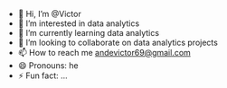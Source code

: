 - 👋 Hi, I’m @Victor
- 👀 I’m interested in data analytics 
- 🌱 I’m currently learning data analytics 
- 💞️ I’m looking to collaborate on data analytics projects 
- 📫 How to reach me andevictor69@gmail.com
- 😄 Pronouns: he
- ⚡ Fun fact: ...

<!---
sofreee/sofreee is a ✨ special ✨ repository because its `README.md` (this file) appears on your GitHub profile.
You can click the Preview link to take a look at your changes.
--->
